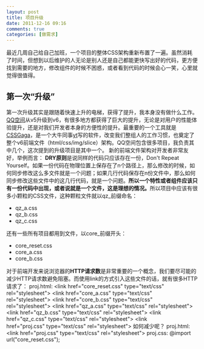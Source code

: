 ```yaml
---
layout: post
title: 项目升级
date: 2011-12-16 09:16
comments: true
categories: [做需求]
---
```

最近几周自己给自己加班，一个项目的整体CSS架构重新布置了一遍。虽然消耗了时间，但想到以后维护的人无论是别人还是自己都能更快写出好的代码，更方便找到需要的地方，修改组件的时候不困惑，或者看到代码的时候会心一笑，心里就觉得很值得。
<h2>第一次“升级”</h2>
第一次升级其实是跟随着快速上升的电梯，获得了提升，我本身没有做什么工作。<a href="http://qzone.qq.com/">QQ空间</a>从v5升级到v6，有很多地方都获得了巨大的提升，无论是对用户的性能体验提升，还是对我们开发者本身的方便性的提升。最重要的一个工具就是<a href="http://www.99css.com/archives/542">CSSGaga</a>，是一个大牛同事<a href="http://www.99css.com/">yt</a>写的软件，改变我们整组人的工作习惯，也奠定了整个v6前端文件（html/css/img/slice）架构。QQ空间包含很多项目，我负责其中几个，这次提到的升级项目是其中一个。
新的前端文件架构对开发者非常友好，举例而言：
<strong>DRY原则</strong>是说同样的代码只应该存在一份，Don't Repeat Yourself。如果一份代码在物理位置上保存在了n个路径上，那么修改的时候，如何同步修改这么多文件就是一个问题；如果几行代码保存在n份文件中，那么如何同步修改这些文件中的这几行代码，就是一个问题。<strong>所以一个特性或者组件应该只有一份代码中出现，或者说就是一个文件，这是理想的情况。</strong>所以项目中应该有很多小颗粒的CSS文件，这种颗粒文件就以qz_前缀命名：
<ul>
	<li>qz_a.css</li>
	<li>qz_b.css</li>
	<li>qz_c.css</li>
</ul>
还有一些所有项目都用到文件，以core_前缀开头：
<ul>
	<li>core_reset.css</li>
	<li>core_a.css</li>
	<li>core_b.css</li>
</ul>
对于前端开发来说浏览器的<strong>HTTP请求数</strong>是非常重要的一个概念，我们要尽可能的减少HTTP请求数避免阻塞。而使用link的方式引入这些文件的话，就有很多HTTP请求了：
proj.html:
&lt;link href="core_reset.css" type="text/css" rel="stylesheet"&gt;
&lt;link href="core_a.css" type="text/css" rel="stylesheet"&gt;
&lt;link href="core_b.css" type="text/css" rel="stylesheet"&gt;
&lt;link href="qz_a.css" type="text/css" rel="stylesheet"&gt;
&lt;link href="qz_b.css" type="text/css" rel="stylesheet"&gt;
&lt;link href="qz_c.css" type="text/css" rel="stylesheet"&gt;
&lt;link href="proj.css" type="text/css" rel="stylesheet"&gt;
如何减少呢？
proj.html:
&lt;link href="proj.css" type="text/css" rel="stylesheet"&gt;
proj.css:
@import url("core_reset.css");
